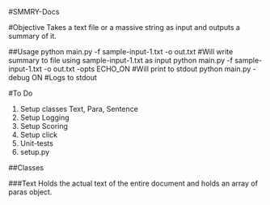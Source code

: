 #SMMRY-Docs


#Objective
Takes a text file or a massive string as input and outputs a summary of 
it. 

##Usage 
		python main.py -f sample-input-1.txt -o out.txt					#Will write summary to file using sample-input-1.txt as input
		python main.py -f sample-input-1.txt -o out.txt -opts ECHO_ON	#Will print to stdout
		python main.py -debug ON										#Logs to stdout
	
	
	
#To Do
1.	Setup classes Text, Para, Sentence
2.	Setup Logging
3.	Setup Scoring
4.	Setup click
5.	Unit-tests	
6.	setup.py


##Classes

###Text
Holds the actual text of the entire document and holds an array of paras object.

	
